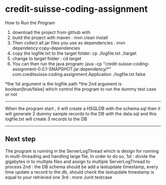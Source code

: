 # credit-suisse-coding-assignment
How to Run the Program
1. download the project from github with 
2. build the project with maven : mvn clean install
3. Then collect all jar files you use as dependencies : mvn dependency:copy-dependencies
4. copy the logfile.txt to the target folder: cp ./logfile.txt ./target
5. change to target folder : cd target
6. You can then run the java program: java -cp "credit-suisse-coding-assignment-0.0.1-SNAPSHOT.jar:dependency/*" com.creditsuisse.coding.assignment.Application ./logfile.txt false
 
 
 *the 1st argument is the  logfile path 
 *the 2nd argument is boolean[true/false] which control the program to run the dummy test case or not
 
 *************************************************************************
 When the program start , it will create a HSQLDB with the schema.sql
 then it will generate 2 dummy sample records to the DB with the data.sql
 and this logfile.txt will create 3 records to the DB
 **************************************************************************
 
 ##  Next step  ##
 The program is running in the ServerLogThread which is design for running in multi-threading and handling large file,
 In order to do so, 
 1st : divide the gigabytes in to multiple files and assign to multiple ServerLogThread to process
 2nd : the DB schema should be add a lastupdate timestamp, every time update a record to the db, should check the lastupdate timestamp is equal to your retrieved one
 3rd : more Junit testcase
 
